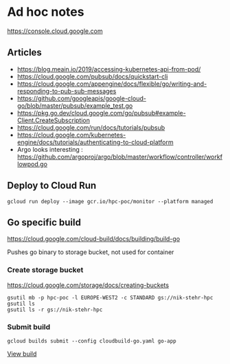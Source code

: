 # Ad hoc notes


https://console.cloud.google.com

## Articles 
* https://blog.meain.io/2019/accessing-kubernetes-api-from-pod/
* https://cloud.google.com/pubsub/docs/quickstart-cli
* https://cloud.google.com/appengine/docs/flexible/go/writing-and-responding-to-pub-sub-messages
* https://github.com/googleapis/google-cloud-go/blob/master/pubsub/example_test.go
* https://pkg.go.dev/cloud.google.com/go/pubsub#example-Client.CreateSubscription
* https://cloud.google.com/run/docs/tutorials/pubsub
* https://cloud.google.com/kubernetes-engine/docs/tutorials/authenticating-to-cloud-platform
* Argo looks interesting : https://github.com/argoproj/argo/blob/master/workflow/controller/workflowpod.go

## Deploy to Cloud Run
```
gcloud run deploy --image gcr.io/hpc-poc/monitor --platform managed
```

## Go specific build
https://cloud.google.com/cloud-build/docs/building/build-go

Pushes go binary to storage bucket, not used for container

### Create storage bucket
https://cloud.google.com/storage/docs/creating-buckets
```
gsutil mb -p hpc-poc -l EUROPE-WEST2 -c STANDARD gs://nik-stehr-hpc
gsutil ls
gsutil ls -r gs://nik-stehr-hpc
```
### Submit build
```
gcloud builds submit --config cloudbuild-go.yaml go-app
```
[View build](https://console.cloud.google.com/cloud-build/builds/)
```
